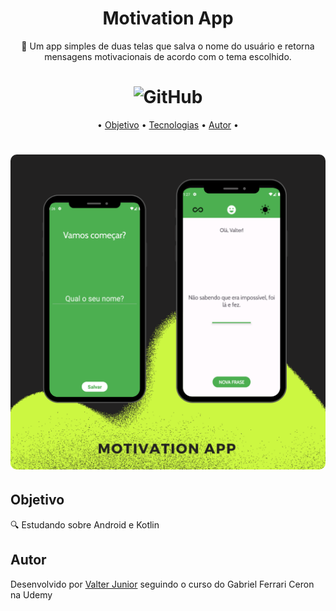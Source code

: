 <h1 align="center">Motivation App </h1>


<p align="center"> 🚀 Um app simples de duas telas que salva o nome do usuário e retorna mensagens motivacionais de acordo com o tema escolhido.</p>

<h1 align="center"><img alt="GitHub" src="https://img.shields.io/github/license/valtercfjunior/portfolio"></h1>

<p align="center">•
 <a href="#objetivo">Objetivo</a> •
 <a href="#tecnologias">Tecnologias</a> • 
 <a href="#autor">Autor</a> •
</p>



<h1 align="center">
    <img src="app/src/main/assets/mock.png" style="width: 800px; border-radius:10px " >
    
    
</h1>

## **Objetivo**

<p> 🔍 Estudando sobre Android e Kotlin </p>



## **Autor**

<p> Desenvolvido por <a href="https://github.com/valtercfjunior">Valter Junior</a> seguindo o curso do Gabriel Ferrari Ceron na Udemy </p>

